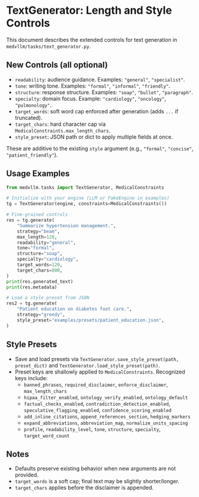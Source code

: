 # TextGenerator: Length and Style Controls

This document describes the extended controls for text generation in `medvllm/tasks/text_generator.py`.

## New Controls (all optional)
- `readability`: audience guidance. Examples: `"general"`, `"specialist"`.
- `tone`: writing tone. Examples: `"formal"`, `"informal"`, `"friendly"`.
- `structure`: response structure. Examples: `"soap"`, `"bullet"`, `"paragraph"`.
- `specialty`: domain focus. Example: `"cardiology"`, `"oncology"`, `"pulmonology"`.
- `target_words`: soft word cap enforced after generation (adds `...` if truncated).
- `target_chars`: hard character cap via `MedicalConstraints.max_length_chars`.
- `style_preset`: JSON path or dict to apply multiple fields at once.

These are additive to the existing `style` argument (e.g., `"formal"`, `"concise"`, `"patient_friendly"`).

## Usage Examples

```python
from medvllm.tasks import TextGenerator, MedicalConstraints

# Initialize with your engine (LLM or FakeEngine in examples)
tg = TextGenerator(engine, constraints=MedicalConstraints())

# Fine-grained controls
res = tg.generate(
    "Summarize hypertension management.",
    strategy="beam",
    max_length=128,
    readability="general",
    tone="formal",
    structure="soap",
    specialty="cardiology",
    target_words=120,
    target_chars=800,
)
print(res.generated_text)
print(res.metadata)

# Load a style preset from JSON
res2 = tg.generate(
    "Patient education on diabetes foot care.",
    strategy="greedy",
    style_preset="examples/presets/patient_education.json",
)
```

## Style Presets
- Save and load presets via `TextGenerator.save_style_preset(path, preset_dict)` and `TextGenerator.load_style_preset(path)`.
- Preset keys are shallowly applied to `MedicalConstraints`. Recognized keys include:
  - `banned_phrases`, `required_disclaimer`, `enforce_disclaimer`, `max_length_chars`
  - `hipaa_filter_enabled`, `ontology_verify_enabled`, `ontology_default`
  - `factual_checks_enabled`, `contradiction_detection_enabled`, `speculative_flagging_enabled`, `confidence_scoring_enabled`
  - `add_inline_citations`, `append_references_section`, `hedging_markers`
  - `expand_abbreviations`, `abbreviation_map`, `normalize_units_spacing`
  - `profile`, `readability_level`, `tone`, `structure`, `specialty`, `target_word_count`

## Notes
- Defaults preserve existing behavior when new arguments are not provided.
- `target_words` is a soft cap; final text may be slightly shorter/longer.
- `target_chars` applies before the disclaimer is appended.
```
